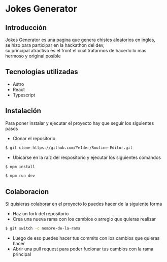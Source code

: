 # Jokes Generator

## Introducción
Jokes Generator es una pagina que genera chistes aleatorios en ingles, <br/>
se hizo para participar en la hackathon del dev, <br/>
su principal atractivo es el front el cual tratarmos de hacerlo lo mas hermoso y original posible

## Tecnologías utilizadas
- Astro
- React
- Typescript

## Instalación
Para poner instalar y ejecutar el proyecto hay que seguir los siguientes pasos

- Clonar el repositorio
```sh 
$ git clone https://github.com/Ye1der/Routine-Editor.git
```
- Ubicarse en la raíz del respositorio y ejecutar los siguientes comandos
```sh 
$ npm install
```
```sh 
$ npm run dev
```

## Colaboracion
Si quisieras colaborar en el proyecto lo puedes hacer de la siguiente forma

- Haz un fork del repositorio
- Crea una nueva rama con los cambios o arreglo que quieras realizar
```sh
$ git switch -c nombre-de-la-rama
```
- Luego de eso puedes hacer tus commits con los cambios que quieras hacer
- Abrir una pull request para poder fucionar tus cambios con la rama principal
